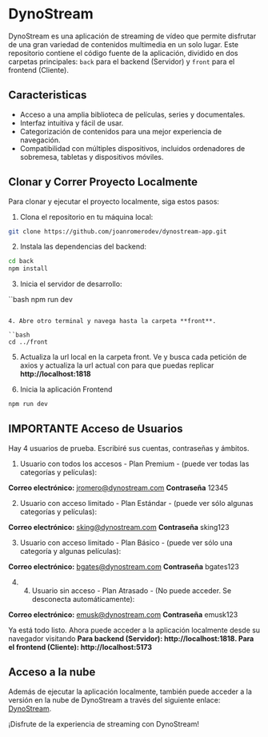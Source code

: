 # DynoStream

DynoStream es una aplicación de streaming de vídeo que permite disfrutar de una gran variedad de contenidos multimedia en un solo lugar. Este repositorio contiene el código fuente de la aplicación, dividido en dos carpetas principales: `back` para el backend (Servidor) y `front` para el frontend (Cliente).

## Caracteristicas

- Acceso a una amplia biblioteca de películas, series y documentales.
- Interfaz intuitiva y fácil de usar.
- Categorización de contenidos para una mejor experiencia de navegación.
- Compatibilidad con múltiples dispositivos, incluidos ordenadores de sobremesa, tabletas y dispositivos móviles.

## Clonar y Correr Proyecto Localmente

Para clonar y ejecutar el proyecto localmente, siga estos pasos:

1. Clona el repositorio en tu máquina local:

```bash
git clone https://github.com/joanromerodev/dynostream-app.git
```

2. Instala las dependencias del backend:

```bash
cd back
npm install
```

3. Inicia el servidor de desarrollo:

``bash
npm run dev

```

4. Abre otro terminal y navega hasta la carpeta **front**.

``bash
cd ../front
```

5. Actualiza la url local en la carpeta front. Ve y busca cada petición de axios y actualiza la url actual con para que puedas replicar **http://localhost:1818**

6. Inicia la aplicación Frontend

```bash
npm run dev
```

## **IMPORTANTE** Acceso de Usuarios

Hay 4 usuarios de prueba. Escribiré sus cuentas, contraseñas y ámbitos.

1. Usuario con todos los accesos - Plan Premium - (puede ver todas las categorías y películas):

**Correo electrónico:** jromero@dynostream.com
**Contraseña** 12345

2. Usuario con acceso limitado - Plan Estándar - (puede ver sólo algunas categorías y películas):

**Correo electrónico:** sking@dynostream.com
**Contraseña** sking123

3. Usuario con acceso limitado - Plan Básico - (puede ver sólo una categoría y algunas películas):

**Correo electrónico:** bgates@dynostream.com
**Contraseña** bgates123

4. 4. Usuario sin acceso - Plan Atrasado - (No puede acceder. Se desconecta automáticamente):

**Correo electrónico:** emusk@dynostream.com
**Contraseña** emusk123

Ya está todo listo. Ahora puede acceder a la aplicación localmente desde su navegador visitando **Para backend (Servidor): http://localhost:1818. Para el frontend (Cliente): http://localhost:5173**

## Acceso a la nube

Además de ejecutar la aplicación localmente, también puede acceder a la versión en la nube de DynoStream a través del siguiente enlace: [DynoStream](https://dynostream.joanromerodev.com/).

¡Disfrute de la experiencia de streaming con DynoStream!
